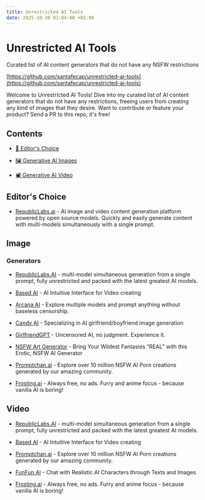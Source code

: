 ```yaml
---
title: Unrestricted AI Tools
date: 2025-10-30 01:04:00 +02:00
---
```


# Unrestricted AI Tools

Curated list of AI content generators that do not have any NSFW restrictions 

[https://github.com/santafecap/unrestricted-ai-tools](https://github.com/santafecap/unrestricted-ai-tools)

Welcome to Unrestricted AI Tools! Dive into my curated list of AI content generators that do not have any restrictions, freeing users from creating any kind of images that they desire. Want to contribute or feature your product? Send a PR to this repo, it's free!

## Contents

* [🌟 Editor's Choice](#editors-choice)

* [🖼️ Generative AI Images ](#image)

* [📽️ Generative AI Video](#video)

## Editor's Choice

* [RepublicLabs.ai](https://republiclabs.ai) - AI image and video content generation platform powered by open source models. Quickly and easily generate content with multi-models simultaneously with a single prompt.

## Image

### Generators

* [RepublicLabs.AI](https://republiclabs.ai/) - multi-model simultaneous generation from a single prompt, fully unrestricted and packed with the latest greatest AI models.

* [Based AI](https://www.basedlabs.ai/) - AI Intuitive Interface for Video creating

* [Arcana AI](https://www.arcanalabs.ai) - Explore multiple models and prompt anything without baseless censorship.

* [Candy AI](https://candy.ai) - Specializing in AI girlfriend/boyfriend image generation

* [GirlfriendGPT](https://www.gptgirlfriend.online) - Uncensored AI, no judgment. Experience it.

* [NSFW Art Generator](https://www.nsfwartgenerator.ai) - Bring Your Wildest Fantasies “REAL” with this Erotic, NSFW AI Generator

* [Promptchan.ai](https://promptchan.ai/) - Explore over 10 million NSFW AI Porn creations generated by our amazing community.

* [Frosting.ai](https://frosting.ai/) - Always free, no ads. Furry and anime focus - because vanilla AI is boring!

## Video

* [RepublicLabs.AI](https://republiclabs.ai/) - multi-model simultaneous generation from a single prompt, fully unrestricted and packed with the latest greatest AI models.

* [Based AI](https://www.basedlabs.ai/) - AI Intuitive Interface for Video creating

* [Promptchan.ai](https://promptchan.ai/) - Explore over 10 million NSFW AI Porn creations generated by our amazing community.

* [FunFun AI](https://www.funfun.ai) - Chat with Realistic AI Characters through Texts and Images

* [Frosting.ai](https://frosting.ai/) - Always free, no ads. Furry and anime focus - because vanilla AI is boring!